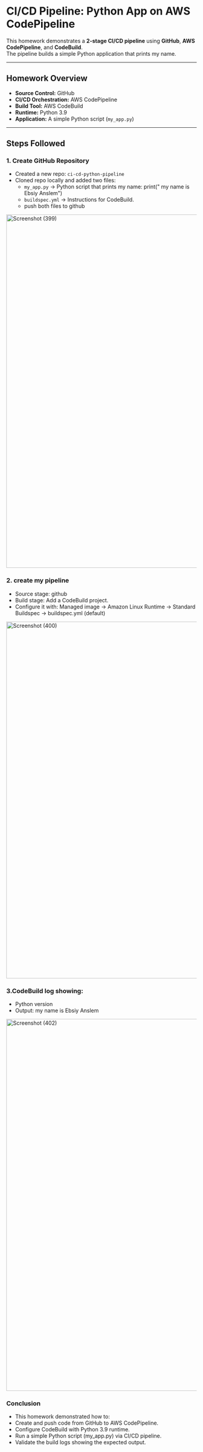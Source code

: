 #  CI/CD Pipeline: Python App on AWS CodePipeline

This homework demonstrates a **2-stage CI/CD pipeline** using **GitHub**, **AWS CodePipeline**, and **CodeBuild**.  
The pipeline builds a simple Python application that prints my name.  

---

##  Homework Overview

- **Source Control:** GitHub  
- **CI/CD Orchestration:** AWS CodePipeline  
- **Build Tool:** AWS CodeBuild  
- **Runtime:** Python 3.9  
- **Application:** A simple Python script (`my_app.py`)  

---

##  Steps Followed

### 1. Create GitHub Repository
- Created a new repo: `ci-cd-python-pipeline`  
- Cloned repo locally and added two files:  
  - `my_app.py` → Python script that prints my name: print(" my name is Ebsiy Anslem") 
  - `buildspec.yml` → Instructions for CodeBuild.
  - push both files to github
    
 <img width="1920" height="933" alt="Screenshot (399)" src="https://github.com/user-attachments/assets/f712a327-935c-4b8a-b74c-fa95dad7187f" />


### 2. create my pipeline
- Source stage: github
- Build stage:
  Add a CodeBuild project.
- Configure it with:
  Managed image → Amazon Linux
  Runtime → Standard
  Buildspec → buildspec.yml (default)
  
 <img width="1920" height="942" alt="Screenshot (400)" src="https://github.com/user-attachments/assets/cae40a8e-e94a-434e-86e6-ba2f0514b135" />
 
### 3.CodeBuild log showing:

- Python version 
- Output: my name is Ebsiy Anslem
<img width="1920" height="982" alt="Screenshot (402)" src="https://github.com/user-attachments/assets/adf49965-800d-4ec7-af77-1991f9f6eca2" />

### Conclusion
 
- This homework demonstrated how to:
- Create and push code from GitHub to AWS CodePipeline.
- Configure CodeBuild with Python 3.9 runtime.
- Run a simple Python script (my_app.py) via CI/CD pipeline.
- Validate the build logs showing the expected output.
